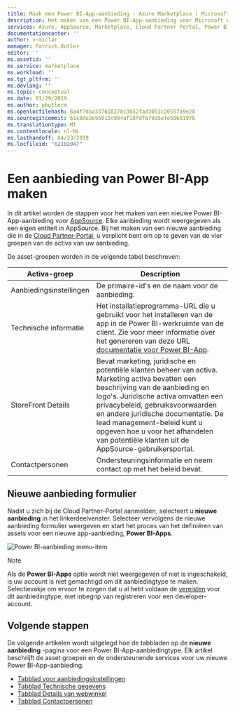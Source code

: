 ```yaml
---
title: Maak een Power BI-App-aanbieding - Azure Marketplace | Microsoft Docs
description: Het maken van een Power BI-App-aanbieding voor Microsoft AppSource-Marketplace.
services: Azure, AppSource, Marketplace, Cloud Partner Portal, Power BI
documentationcenter: ''
author: v-miclar
manager: Patrick.Butler
editor: ''
ms.assetid: ''
ms.service: marketplace
ms.workload: ''
ms.tgt_pltfrm: ''
ms.devlang: ''
ms.topic: conceptual
ms.date: 01/29/2019
ms.author: pbutlerm
ms.openlocfilehash: 6a4f7daa337618278c3652fad3053c20557a9e28
ms.sourcegitcommit: 61c8de2e95011c094af18fdf679d5efe5069197b
ms.translationtype: MT
ms.contentlocale: nl-NL
ms.lasthandoff: 04/23/2019
ms.locfileid: "62102047"
---
```

# <a name="create-a-power-bi-app-offer"></a>Een aanbieding van Power BI-App maken

In dit artikel worden de stappen voor het maken van een nieuwe Power BI-App-aanbieding voor [AppSource](https://appsource.microsoft.com). Elke aanbieding wordt weergegeven als een eigen entiteit in AppSource. Bij het maken van een nieuwe aanbieding die in de [Cloud Partner-Portal](https://cloudpartner.azure.com/), u verplicht bent om op te geven van de vier groepen van de activa van uw aanbieding.

De asset-groepen worden in de volgende tabel beschreven:

|   Activa-groep      | Description                                                                         |
| ----------------   | ----------------                                                                    |
| Aanbiedingsinstellingen     | De primaire-id's en de naam voor de aanbieding.                                      |
| Technische informatie     | Het installatieprogramma-URL die u gebruikt voor het installeren van de app in de Power BI-werkruimte van de client. Zie voor meer informatie over het genereren van deze URL [documentatie voor Power BI-App](https://go.microsoft.com/fwlink/?linkid=2028636). |
| StoreFront Details | Bevat marketing, juridische en potentiële klanten beheer van activa. Marketing activa bevatten een beschrijving van de aanbieding en logo's. Juridische activa omvatten een privacybeleid, gebruiksvoorwaarden en andere juridische documentatie. De lead management-beleid kunt u opgeven hoe u voor het afhandelen van potentiële klanten uit de AppSource-gebruikersportal. |
| Contactpersonen           | Ondersteuningsinformatie en neem contact op met het beleid bevat.                                     |

## <a name="new-offer-form"></a>Nieuwe aanbieding formulier

Nadat u zich bij de Cloud Partner-Portal aanmelden, selecteert u **nieuwe aanbieding** in het linkerdeelvenster. Selecteer vervolgens de nieuwe aanbieding formulier weergeven en start het proces van het definiëren van assets voor een nieuwe app-aanbieding, **Power BI-Apps**.

![Power BI-aanbieding menu-item](./media/new-offer-menu.png)

> [!NOTE] 
> Als de **Power BI-Apps** optie wordt niet weergegeven of niet is ingeschakeld, is uw account is niet gemachtigd om dit aanbiedingtype te maken. Selectievakje om ervoor te zorgen dat u al hebt voldaan de [vereisten](./cpp-prerequisites.md) voor dit aanbiedingtype, met inbegrip van registreren voor een developer-account.


## <a name="next-steps"></a>Volgende stappen

De volgende artikelen wordt uitgelegd hoe de tabbladen op de **nieuwe aanbieding** -pagina voor een Power BI-App-aanbiedingtype. Elk artikel beschrijft de asset groepen en de ondersteunende services voor uw nieuwe Power BI-App-aanbieding.

-  [Tabblad voor aanbiedingsinstellingen](./cpp-offer-settings-tab.md)
-  [Tabblad Technische gegevens](./cpp-technical-info-tab.md)
-  [Tabblad Details van webwinkel](./cpp-storefront-details-tab.md)
-  [Tabblad Contactpersonen](./cpp-contacts-tab.md)
